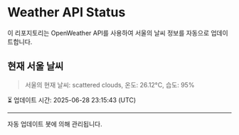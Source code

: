 
# Weather API Status

이 리포지토리는 OpenWeather API를 사용하여 서울의 날씨 정보를 자동으로 업데이트합니다.

## 현재 서울 날씨
> 서울의 현재 날씨: scattered clouds, 온도: 26.12°C, 습도: 95%

⏳ 업데이트 시간: 2025-06-28 23:15:43 (UTC)

---
자동 업데이트 봇에 의해 관리됩니다.
